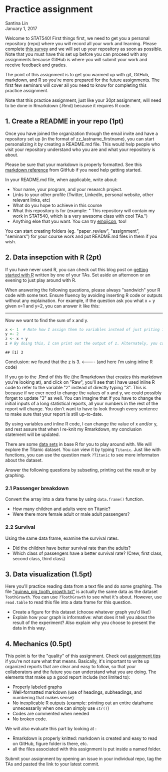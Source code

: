 # Practice assignment
Santina Lin  
January 1, 2017  

Welcome to STAT540! First things first, we need to get you a personal repository (repo) where you will record all your work and learning. Please complete [this survey](https://goo.gl/forms/NzMRW87Ccmfmc6x13) and we will set up your repository as soon as possible. Note that you must have this set up before you can proceed with any assignments because GitHub is where you will submit your work and receive feedback and grades. 

The point of this assignment is to get you warmed up with git, GitHub, markdown, and R so you're more prepared for the future assignments. The first few seminars will cover all you need to know for completing this practice assignment. 

Note that this practice assignment, just like your 30pt assignment, will need to be done in Rmarkdown (.Rmd) because it requires R code. 

## 1. Create a README in your repo (1pt)

Once you have joined the organization through the email invite and have a repository set up (in the format of zz_lastname_firstname), you can start personalizing it by creating a README.md file. This would help people who visit your repository understand who you are and what your repository is about. 

Please be sure that your markdown is properly formatted. See this [markdown reference](https://guides.github.com/features/mastering-markdown/) from GitHub if you need help getting started. 

In your README.md file, when applicable, write about: 

- Your name, your program, and your research project. 
- Links to your other profile (Twitter, LinkedIn, personal website, other relevant links, etc)
- What do you hope to achieve in this course
- What this repository is for (example: " This repository will contain my work in STAT540, which is a very awesome class with cool TAs.")
- Anything else that you want. You can try [emojicon](http://www.webpagefx.com/tools/emoji-cheat-sheet/), too! 

You can start creating folders (eg. "paper_review", "assignment", "seminars") for your course work and put README.md files in them if you wish. 


## 2. Data insepction with R (2pt)

If you have never used R, you can check out this blog post on [getting started with R](http://santina.me/r/2015/12/15/Get-started-with-R.html) written by one of your TAs. Set aside an afternoon or an evening to just play around with R. 

When answering the following questions, please always "sandwich" your R code with some text. Ensure fluency by avoiding inserting R code or outputs without any explaination. For example, if the question ask you what x + y given x=1 and y=2, you can answer it like this: 

----

Now we want to find the sum of x and y.


```r
x <- 1  # Note how I assign them to variables instead of just priting 1+2
y <- 2 
z <- x + y
z # By doing this, I can print out the output of z. Alternately, you can also do (z <- x+y). 
```

```
## [1] 3
```

Conclusion: we found that the z is 3. <---- (and here I'm using inline R code)

If you go to the .Rmd of this file (the Rmarkdown that creates this markdown you're looking at), and click on "Raw", you'll see that I have used inline R code to refer to the variable "z" instead of directly typing "3". This is because if we ever need to change the values of x and y, we could possibly forget to update "3" as well. You can imagine that if you have to change the initial inputs of a long statistical reports, all your numbers in the rest of the report will change. You don't want to have to look through every sentence to make sure that your report is still up-to-date. 

By using variables and inline R code, I can change the value of x and/or y, and rest assure that when I re-knit my Rmarkdown, my conclusion statement will be updated. 

There are some [data sets](https://stat.ethz.ch/R-manual/R-devel/library/datasets/html/00Index.html) in base R for you to play around with. We will explore the Titanic dataset. You can view it by typing `Titanic`. Just like with functions, you can use the question mark `?Titanic` to see more informaton about the dataset. 

Answer the following questions by subseting, printing out the result or by graphing. 

### 2.1 Passenger breakdown 

Convert the array into a data frame by using `data.frame()` function. 

- How many children and adults were on Titanic? 
- Were there more female adult or male adult passengers? 

### 2.2 Survival 

Using the same data frame, examine the survival rates.

- Did the children have better survival rate than the adults? 
- Which class of passengers have a better survival rate? (Crew, first class, second class, third class)

## 3. Data visualization (1.5pt)

Here you'll practice reading data from a text file and do some graphing. The file ["guinea_pig_tooth_growth.txt"](https://raw.githubusercontent.com/STAT540-UBC/STAT540-UBC.github.io/master/homework/practice_assignment/guinea_pigs_tooth_growth.txt) is actually the same data as the dataset `ToothGrowth`. You can use `?ToothGrowth` to see what it's about. However, use `read.table` to read this file into a data frame for this question. 

- Create a figure for this dataset (choose whatever graph you'd like!)
- Explain how your graph is informative: what does it tell you about the result of the experiment? Also explain why you choose to present the data in this way. 

## 4. Mechanics (0.5pt)

This point is for the "quality" of this assignment.  Check out [assignment tips](http://stat540-ubc.github.io/subpages/assignment_tips.html) if you're not sure what that means. Basically, it's important to write up organized reports that are clear and easy to follow, so that your collaborators and the future you can understand what you are doing. The elements that make up a good report include (not limited to): 

- Properly labeled graphs
- Well-formatted markdown (use of headings, subheadings, and numbering that makes sense)
- No inexplicable R outputs (example: printing out an entire dataframe unnecessarily when one can simply use `str()`) 
- Codes are commented when needed
- No broken code. 

We will also evaluate this part by looking at :

- Rmarkdown is properly knitted: markdown is created and easy to read on GitHub, figure folder is there, etc. 
- all the files associated with this assignment is put inside a named folder. 

Submit your assignment by opening an issue in your individual repo, tag the TAs and pasted the link to your latest commit.

